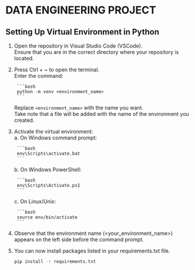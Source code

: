 # DATA ENGINEERING PROJECT

## Setting Up Virtual Environment in Python
1. Open the repository in Visual Studio Code (VSCode).<br>
    Ensure that you are in the correct directory where your repository is located.

2. Press Ctrl + ~ to open the terminal.  
    Enter the command:  

        ```bash
        python -m venv <environment_name>
        ```  

    Replace ```<environment_name>``` with the name you want.  
    Take note that a file will be added with the name of the environment you created.<br>

3. Activate the virtual environment:  
    a. On Windows command prompt:  

        ```bash
        env\Scripts\activate.bat
        ```

    b. On Windows PowerShell:  

        ```bash
        env\Scripts\Activate.ps1
        ```

    c. On Linux/Unix:  

        ```bash
        source env/bin/activate
        ```

4. Observe that the environment name (<your_environment_name>) appears on the left side before the command prompt.
5. You can now install packages listed in your requirements.txt file. 

    ```bash
    pip install -r requirements.txt
    ```

    